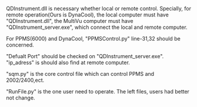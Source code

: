 QDInstrument.dll is necessary whether local or remote control. Specially, for remote operation(Ours is DynaCool), the local computer must have "QDInstrument.dll", 
the MultiVu computer must have "QDInstrument_server.exe", which connect the local and remote computer.

For PPMS(6000) and DynaCool, "PPMSControl.py" line-31,32 should be concerned.

"Defualt Port" should be checked on "QDInstrument_server.exe". "ip_adress" is should also find at remote computer.


"sqm.py" is the core control file which can control PPMS and 2002/2400,ect.

"RunFile.py" is the one user need to operate. The left files, users had better not change.
